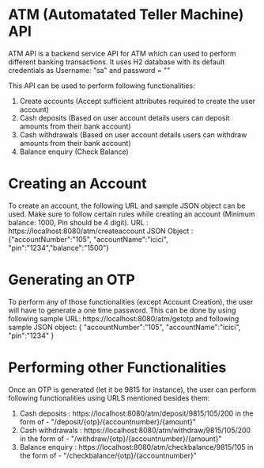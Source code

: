 # ATM (Automatated Teller Machine) API
ATM API is a backend service API for ATM which can used to perform different banking transactions. It uses H2 database with its default credentials as Username: "sa" and password = ""

This API can be used to perform following functionalities:
  1. Create accounts (Accept sufficient attributes required to create the user account)
  2. Cash deposits (Based on user account details users can deposit amounts from their bank account)
  3. Cash withdrawals (Based on user account details users can withdraw amounts from their bank account)
  4. Balance enquiry (Check Balance)

# Creating an Account
To create an account, the following URL and sample JSON object can be used. Make sure to follow certain rules while creating an account (Minimum balance: 1000, Pin should be 4 digit).
URL : https://localhost:8080/atm/createaccount 
JSON Object : {"accountNumber":"105", "accountName":"icici", "pin":"1234","balance":"1500"}

# Generating an OTP
To perform any of those functionalities (except Account Creation), the user will have to generate a one time password. This can be done by using following sample URL: https://localhost:8080/atm/getotp and following sample JSON object: 
  { 
  "accountNumber":"105", 
  "accountName":"icici", 
  "pin":"1234" 
  }

# Performing other Functionalities
Once an OTP is generated (let it be 9815 for instance), the user can perform following functionalities using URLS mentioned besides them:
  1. Cash deposits : https://localhost:8080/atm/deposit/9815/105/200 in the form of - "/deposit/{otp}/{accountnumber}/{amount}"
  2. Cash withdrawals : https://localhost:8080/atm/withdraw/9815/105/200 in the form of - "/withdraw/{otp}/{accountnumber}/{amount}"
  3. Balance enquiry : https://localhost:8080/atm/checkbalance/9815/105 in the form of - "/checkbalance/{otp}/{accountnumber}"
